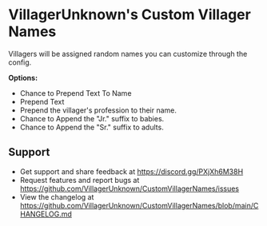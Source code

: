 # VillagerUnknown's Custom Villager Names

Villagers will be assigned random names you can customize through the config.

**Options:**

* Chance to Prepend Text To Name
* Prepend Text
* Prepend the villager's profession to their name.
* Chance to Append the "Jr." suffix to babies.
* Chance to Append the "Sr." suffix to adults.

## Support

- Get support and share feedback at https://discord.gg/PXjXh6M38H
- Request features and report bugs at https://github.com/VillagerUnknown/CustomVillagerNames/issues
- View the changelog at https://github.com/VillagerUnknown/CustomVillagerNames/blob/main/CHANGELOG.md